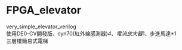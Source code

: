 # FPGA_elevator
very_simple_elevator_verilog  
使用DE0-CV開發版、cyn70(紅外線感測器)*4、電流放大器*1、步進馬達*1  
三層樓簡易式電梯
